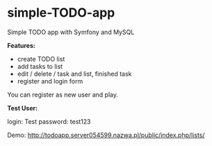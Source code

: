 # simple-TODO-app
Simple TODO app with Symfony and MySQL

**Features:**
- create TODO list
- add tasks to list
- edit / delete / task and list, finished task
- register and login form

You can register as new user and play.

**Test User:**

login: Test
password: test123

Demo: http://todoapp.server054599.nazwa.pl/public/index.php/lists/
